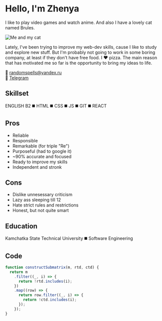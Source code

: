 # **Hello, I'm Zhenya**

I like to play video games and watch anime. And also I have a lovely cat named Brules.

![Me and my cat](https://ibb.co/ZMWhjTy)

Lately, I've been trying to improve my web-dev skills, cause I like to study and explore new stuff. But I'm probably not going to work in some boring company, at least if they don't have free food. I ❤️ pizza. The main reason that has motivated me so far is the opportunity to bring my ideas to life.

📧 randomspells@yandex.ru  
💬 [Telegram](t.me/randomspells)

## **Skillset**

ENGLISH B2 ◼️ HTML ◼️ CSS ◼️ JS ◼️ GIT ◼️ REACT

## **Pros**

- Reliable
- Responsible
- Remarkable (for triple "Re")
- Purposeful (had to google it)
- ~90% accurate and focused
- Ready to improve my skills
- Independent and stronk

## **Cons**

- Dislike unnesessary criticism
- Lazy ass sleeping till 12
- Hate strict rules and restrictions
- Honest, but not quite smart

## **Education**

Kamchatka State Technical University ◼️ Software Engineering

## **Code**

```javascript
function constructSubmatrix(m, rtd, ctd) {
  return m
    .filter((_, i) => {
      return !rtd.includes(i);
    })
    .map((row) => {
      return row.filter((_, i) => {
        return !ctd.includes(i);
      });
    });
}
```
